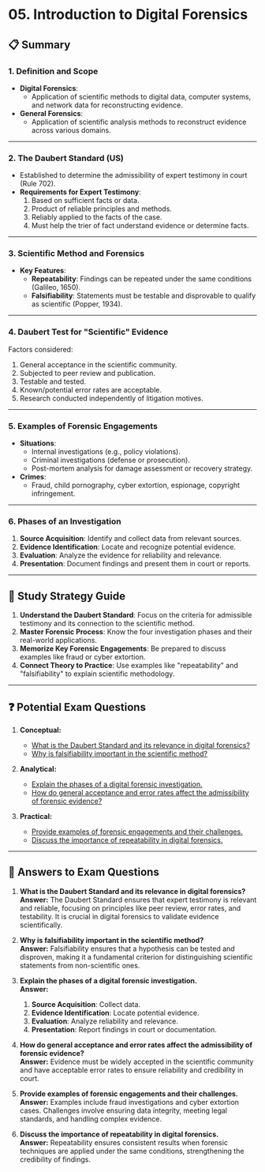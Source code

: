 

# 05. Introduction to Digital Forensics

## 📋 Summary

### 1. **Definition and Scope**
- **Digital Forensics**:
  - Application of scientific methods to digital data, computer systems, and network data for reconstructing evidence.
- **General Forensics**:
  - Application of scientific analysis methods to reconstruct evidence across various domains.

---

### 2. **The Daubert Standard (US)**
- Established to determine the admissibility of expert testimony in court (Rule 702).  
- **Requirements for Expert Testimony**:
  1. Based on sufficient facts or data.
  2. Product of reliable principles and methods.
  3. Reliably applied to the facts of the case.
  4. Must help the trier of fact understand evidence or determine facts.

---

### 3. **Scientific Method and Forensics**
- **Key Features**:
  - **Repeatability**: Findings can be repeated under the same conditions (Galileo, 1650).
  - **Falsifiability**: Statements must be testable and disprovable to qualify as scientific (Popper, 1934).

---

### 4. **Daubert Test for "Scientific" Evidence**
Factors considered:
1. General acceptance in the scientific community.
2. Subjected to peer review and publication.
3. Testable and tested.
4. Known/potential error rates are acceptable.
5. Research conducted independently of litigation motives.

---

### 5. **Examples of Forensic Engagements**
- **Situations**:
  - Internal investigations (e.g., policy violations).
  - Criminal investigations (defense or prosecution).
  - Post-mortem analysis for damage assessment or recovery strategy.
- **Crimes**:
  - Fraud, child pornography, cyber extortion, espionage, copyright infringement.

---

### 6. **Phases of an Investigation**
1. **Source Acquisition**: Identify and collect data from relevant sources.
2. **Evidence Identification**: Locate and recognize potential evidence.
3. **Evaluation**: Analyze the evidence for reliability and relevance.
4. **Presentation**: Document findings and present them in court or reports.

---

## 📖 Study Strategy Guide

1. **Understand the Daubert Standard**: Focus on the criteria for admissible testimony and its connection to the scientific method. 
2. **Master Forensic Process**: Know the four investigation phases and their real-world applications.
3. **Memorize Key Forensic Engagements**: Be prepared to discuss examples like fraud or cyber extortion.
4. **Connect Theory to Practice**: Use examples like "repeatability" and "falsifiability" to explain scientific methodology.

---

## ❓ Potential Exam Questions

1. **Conceptual:**
   - [What is the Daubert Standard and its relevance in digital forensics?](#q1)
   - [Why is falsifiability important in the scientific method?](#q2)  

2. **Analytical:**
   - [Explain the phases of a digital forensic investigation.](#q3)  
   - [How do general acceptance and error rates affect the admissibility of forensic evidence?](#q4)  

3. **Practical:**
   - [Provide examples of forensic engagements and their challenges.](#q5)  
   - [Discuss the importance of repeatability in digital forensics.](#q6)  

---

## 📝 Answers to Exam Questions

1. **What is the Daubert Standard and its relevance in digital forensics?** <a name="q1"></a>  
   **Answer:** The Daubert Standard ensures that expert testimony is relevant and reliable, focusing on principles like peer review, error rates, and testability. It is crucial in digital forensics to validate evidence scientifically.

2. **Why is falsifiability important in the scientific method?** <a name="q2"></a>  
   **Answer:** Falsifiability ensures that a hypothesis can be tested and disproven, making it a fundamental criterion for distinguishing scientific statements from non-scientific ones.

3. **Explain the phases of a digital forensic investigation.** <a name="q3"></a>  
   **Answer:**  
   1. **Source Acquisition**: Collect data.  
   2. **Evidence Identification**: Locate potential evidence.  
   3. **Evaluation**: Analyze reliability and relevance.  
   4. **Presentation**: Report findings in court or documentation.

4. **How do general acceptance and error rates affect the admissibility of forensic evidence?** <a name="q4"></a>  
   **Answer:** Evidence must be widely accepted in the scientific community and have acceptable error rates to ensure reliability and credibility in court.

5. **Provide examples of forensic engagements and their challenges.** <a name="q5"></a>  
   **Answer:** Examples include fraud investigations and cyber extortion cases. Challenges involve ensuring data integrity, meeting legal standards, and handling complex evidence.

6. **Discuss the importance of repeatability in digital forensics.** <a name="q6"></a>  
   **Answer:** Repeatability ensures consistent results when forensic techniques are applied under the same conditions, strengthening the credibility of findings.

